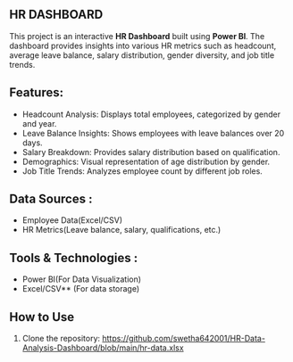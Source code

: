 ## HR DASHBOARD
This project is an interactive **HR Dashboard** built using **Power BI**. The dashboard provides insights into various HR metrics such as headcount, average leave balance, salary distribution, gender diversity, and job title trends.  

## Features:
- Headcount Analysis: Displays total employees, categorized by gender and year.  
- Leave Balance Insights: Shows employees with leave balances over 20 days.  
- Salary Breakdown: Provides salary distribution based on qualification.  
- Demographics: Visual representation of age distribution by gender.  
- Job Title Trends: Analyzes employee count by different job roles.
   
## Data Sources :
- Employee Data(Excel/CSV)  
- HR Metrics(Leave balance, salary, qualifications, etc.)  

## Tools & Technologies :
- Power BI(For Data Visualization)  
- Excel/CSV** (For data storage)  

## How to Use  
1. Clone the repository:  https://github.com/swetha642001/HR-Data-Analysis-Dashboard/blob/main/hr-data.xlsx

   
   
